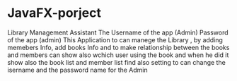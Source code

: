 # JavaFX-porject
Library Management Assistant
The Username of the app (Admin)
Password of the app (admin)
This Application to can manege the Library ,
by adding memebers Info, add books Info
and to make relationship between the books and members
can show also wchich user using the book and when he did it 
show also the book list and member list 
find also setting to can change the isername and the password name for the Admin 
